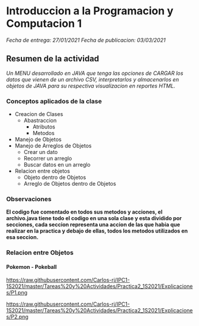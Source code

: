 # Introduccion a la Programacion y Computacion 1

_Fecha de entrega: 27/01/2021_
_Fecha de publicacion: 03/03/2021_

## Resumen de la actividad

_Un MENU desarrollado en JAVA que tenga las opciones de CARGAR los datos que vienen de un archivo CSV, interpretarlos y almacenarlos en objetos de JAVA para su respectiva visualizacion en reportes HTML._

### Conceptos aplicados de la clase
- Creacion de Clases
	- Abastraccion
		- Atributos
		- Metodos
- Manejo de Objetos
- Manejo de Arreglos de Objetos
	- Crear un dato
	- Recorrer un arreglo
	- Buscar datos en un arreglo
- Relacion entre objetos
	- Objeto dentro de Objetos
	- Arreglo de Objetos dentro de Objetos

### Observaciones
**El codigo fue comentado en todos sus metodos y acciones, el archivo.java tiene todo el codigo en una sola clase y esta dividido por secciones, cada seccion representa una accion de las que habia que realizar en la practica y debajo de ellas, todos los metodos utilizados en esa seccion.**

### Relacion entre Objetos

#### Pokemon - Pokeball

https://raw.githubusercontent.com/Carlos-rj/IPC1-1S2021/master/Tareas%20y%20Actividades/Practica2_1S2021/Explicaciones/P1.png

https://raw.githubusercontent.com/Carlos-rj/IPC1-1S2021/master/Tareas%20y%20Actividades/Practica2_1S2021/Explicaciones/P2.png

